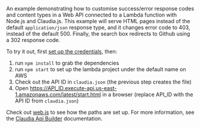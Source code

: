 An example demonstrating how to customise success/error response codes and content types in a Web API connected to a Lambda function with Node.js and 
Claudia.js. This example will serve HTML pages instead of the default `application/json` response type, and it changes error code to 403, instead of the default 500. Finally, the search box redirects to Github using a 302 response code.

To try it out, first [set up the credentials](https://github.com/claudiajs/claudia/blob/master/getting_started.md#configuring-access-credentials), then:

1. run `npm install` to grab the dependencies
2. run `npm start` to set up the lambda project under the default name on AWS 
3. Check out the API ID in `claudia.json` (the previous step creates the file)
4. Open https://API_ID.execute-api.us-east-1.amazonaws.com/latest/start.html in a browser (replace API_ID with the API ID from `claudia.json`)

Check out [web.js](web.js) to see how the paths are set up. For more information, see the [Claudia Api Builder](https://github.com/claudiajs/claudia-api-builder) documentation.
